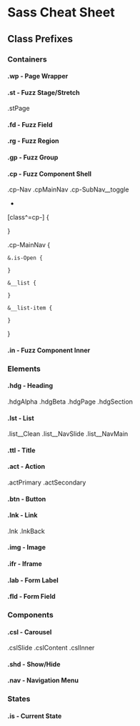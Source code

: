 # Sass Cheat Sheet

## Class Prefixes

### Containers

#### .wp	- Page Wrapper

#### .st - Fuzz Stage/Stretch

.stPage

#### .fd - Fuzz Field
#### .rg - Fuzz Region
#### .gp - Fuzz Group
#### .cp - Fuzz Component Shell

.cp-Nav
.cpMainNav
.cp-SubNav__toggle 

<div class="cp-MainNav is-Open">
	<ul class="cp-MainNav__list">
		<li class="cp-MainNav__list-item"></li>
	</ul>
</div>

[class^=cp-] {

}

.cp-MainNav {

	&.is-Open {

	}

	&__list {

	}

	&__list-item {

	}
}



#### .in - Fuzz Component Inner

### Elements

#### .hdg - Heading
	
.hdgAlpha
.hdgBeta
.hdgPage
.hdgSection

#### .lst - List

.list__Clean
.list__NavSlide
.list__NavMain



#### .ttl - Title
#### .act - Action

.actPrimary
.actSecondary

#### .btn - Button
#### .lnk - Link

.lnk
.lnkBack

#### .img - Image
#### .ifr - Iframe
#### .lab - Form Label
#### .fld - Form Field

### Components

#### .csl - Carousel

.cslSlide
.cslContent
.cslInner

#### .shd - Show/Hide
#### .nav - Navigation Menu



### States

#### .is - Current State
